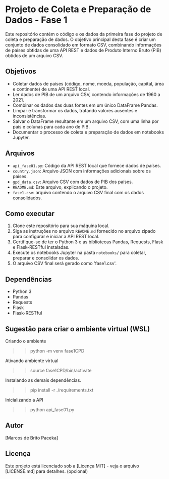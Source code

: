 # Projeto de Coleta e Preparação de Dados - Fase 1

Este repositório contém o código e os dados da primeira fase do projeto de coleta e preparação de dados. O objetivo principal desta fase é criar um conjunto de dados consolidado em formato CSV, combinando informações de países obtidas de uma API REST e dados de Produto Interno Bruto (PIB) obtidos de um arquivo CSV.

## Objetivos

* Coletar dados de países (código, nome, moeda, população, capital, área e continente) de uma API REST local.
* Ler dados de PIB de um arquivo CSV, contendo informações de 1960 a 2021.
* Combinar os dados das duas fontes em um único DataFrame Pandas.
* Limpar e transformar os dados, tratando valores ausentes e inconsistências.
* Salvar o DataFrame resultante em um arquivo CSV, com uma linha por país e colunas para cada ano de PIB.
* Documentar o processo de coleta e preparação de dados em notebooks Jupyter.

## Arquivos

* `api_fase01.py`: Código da API REST local que fornece dados de países.
* `country.json`: Arquivo JSON com informações adicionais sobre os países.
* `gpd_data.csv`: Arquivo CSV com dados de PIB dos países.
* `README.md`: Este arquivo, explicando o projeto.
* `fase1.csv`: arquivo contendo o arquivo CSV final com os dados consolidados.

## Como executar

1.  Clone este repositório para sua máquina local.
2.  Siga as instruções no arquivo `README.md` fornecido no arquivo zipado para configurar e iniciar a API REST local.
3.  Certifique-se de ter o Python 3 e as bibliotecas Pandas, Requests, Flask e Flask-RESTful instaladas.
4.  Execute os notebooks Jupyter na pasta `notebooks/` para coletar, preparar e consolidar os dados.
5.  O arquivo CSV final será gerado como 'fase1.csv'.

## Dependências

* Python 3
* Pandas
* Requests
* Flask
* Flask-RESTful

## Sugestão para criar o ambiente virtual (WSL)

Criando o ambiente
>> python -m venv fase1CPD
            
Ativando ambiente virtual
>> source fase1CPD/bin/activate
            
Instalando as demais dependências.
>> pip install -r ./requirements.txt

Inicializando a API
>> python api_fase01.py

## Autor

\[Marcos de Brito Paceka]

## Licença

Este projeto está licenciado sob a [Licença MIT] - veja o arquivo [LICENSE.md] para detalhes. (opcional)
